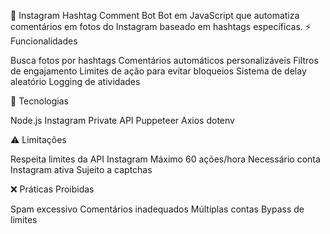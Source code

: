 📸 Instagram Hashtag Comment Bot
Bot em JavaScript que automatiza comentários em fotos do Instagram baseado em hashtags específicas.
⚡ Funcionalidades

Busca fotos por hashtags
Comentários automáticos personalizáveis
Filtros de engajamento
Limites de ação para evitar bloqueios
Sistema de delay aleatório
Logging de atividades

🔧 Tecnologias

Node.js
Instagram Private API
Puppeteer
Axios
dotenv

⚠️ Limitações

Respeita limites da API Instagram
Máximo 60 ações/hora
Necessário conta Instagram ativa
Sujeito a captchas

❌ Práticas Proibidas

Spam excessivo
Comentários inadequados
Múltiplas contas
Bypass de limites
